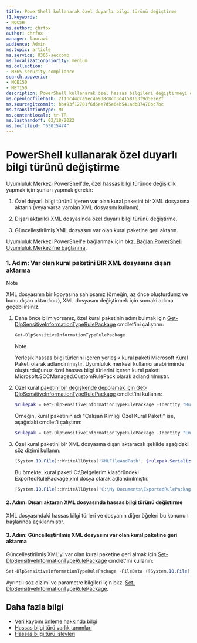 ```yaml
---
title: PowerShell kullanarak özel duyarlı bilgi türünü değiştirme
f1.keywords:
- NOCSH
ms.author: chrfox
author: chrfox
manager: laurawi
audience: Admin
ms.topic: article
ms.service: O365-seccomp
ms.localizationpriority: medium
ms.collection:
- M365-security-compliance
search.appverid:
- MOE150
- MET150
description: PowerShell kullanarak özel hassas bilgileri değiştirmeyi öğrenin.
ms.openlocfilehash: 2f1bc44dca9ec4a938c8cd3d4158163f9d5e2e2f
ms.sourcegitcommit: bb493f12701f6d6ee7d5e64b541adb87470bc7bc
ms.translationtype: MT
ms.contentlocale: tr-TR
ms.lasthandoff: 02/18/2022
ms.locfileid: "63015474"
---
```

# <a name="modify-a-custom-sensitive-information-type-using-powershell"></a>PowerShell kullanarak özel duyarlı bilgi türünü değiştirme

Uyumluluk Merkezi PowerShell'de, özel hassas bilgi türünde değişiklik yapmak için şunları yapmak gerekir:

1. Özel duyarlı bilgi türünü içeren var olan kural paketini bir XML dosyasına aktarın (veya varsa varolan XML dosyasını kullanın).

2. Dışarı aktarıldı XML dosyasında özel duyarlı bilgi türünü değiştirme.

3. Güncelleştirilmiş XML dosyasını var olan kural paketine geri aktarın.

Uyumluluk Merkezi PowerShell'e bağlanmak için bkz[. Bağlan PowerShell Uyumluluk Merkezi'ne bağlanma](/powershell/exchange/exchange-online-powershell).

### <a name="step-1-export-the-existing-rule-package-to-an-xml-file"></a>1. Adım: Var olan kural paketini BIR XML dosyasına dışarı aktarma

> [!NOTE]
> XML dosyasının bir kopyasına sahipsanız (örneğin, az önce oluşturdunız ve bunu dışarı aktardınız), XML dosyasını değiştirmek için sonraki adıma geçebilirsiniz.

1. Daha önce bilmiyorsanız, özel kural paketinin adını bulmak için [Get-DlpSensitiveInformationTypeRulePackage](/powershell/module/exchange/get-dlpsensitiveinformationtype) cmdlet'ini çalıştırın:

   ```powershell
   Get-DlpSensitiveInformationTypeRulePackage
   ```

   > [!NOTE]
   > Yerleşik hassas bilgi türlerini içeren yerleşik kural paketi Microsoft Kural Paketi olarak adlandırılmıştır. Uyumluluk merkezi kullanıcı arabiriminde oluşturduğunuz özel hassas bilgi türlerini içeren kural paketi Microsoft.SCCManaged.CustomRulePack olarak adlandırılmıştır.

2. Özel kural [paketini bir değişkende depolamak için Get-DlpSensitiveInformationTypeRulePackage](/powershell/module/exchange/get-dlpsensitiveinformationtyperulepackage) cmdlet'ini kullanın:

   ```powershell
   $rulepak = Get-DlpSensitiveInformationTypeRulePackage -Identity "RulePackageName"
   ```

   Örneğin, kural paketinin adı "Çalışan Kimliği Özel Kural Paketi" ise, aşağıdaki cmdlet'i çalıştırın:

   ```powershell
   $rulepak = Get-DlpSensitiveInformationTypeRulePackage -Identity "Employee ID Custom Rule Pack"
   ```

3. Özel kural paketini bir XML dosyasına dışarı aktaracak şekilde aşağıdaki söz dizimi kullanın:

   ```powershell
   [System.IO.File]::WriteAllBytes('XMLFileAndPath', $rulepak.SerializedClassificationRuleCollection)
   ```

   Bu örnekte, kural paketi C:\Belgelerim klasöründeki ExportedRulePackage.xml dosya olarak adlandırılmıştır.

   ```powershell
   [System.IO.File]::WriteAllBytes('C:\My Documents\ExportedRulePackage.xml', $rulepak.SerializedClassificationRuleCollection)
   ```

#### <a name="step-2-modify-the-sensitive-information-type-in-the-exported-xml-file"></a>2. Adım: Dışarı aktaran XML dosyasında hassas bilgi türünü değiştirme

XML dosyasındaki hassas bilgi türleri ve dosyanın diğer öğeleri bu konunun başlarında açıklanmıştır.

#### <a name="step-3-import-the-updated-xml-file-back-into-the-existing-rule-package"></a>3. Adım: Güncelleştirilmiş XML dosyasını var olan kural paketine geri aktarma

Güncelleştirilmiş XML'yi var olan kural paketine geri almak için [Set-DlpSensitiveInformationTypeRulePackage](/powershell/module/exchange/set-dlpsensitiveinformationtyperulepackage) cmdlet'ini kullanın:

```powershell
Set-DlpSensitiveInformationTypeRulePackage -FileData ([System.IO.File]::ReadAllBytes('C:\My Documents\External Sensitive Info Type Rule Collection.xml'))
```

Ayrıntılı söz dizimi ve parametre bilgileri için bkz. [Set-DlpSensitiveInformationTypeRulePackage](/powershell/module/exchange/set-dlpsensitiveinformationtyperulepackage).

## <a name="more-information"></a>Daha fazla bilgi

- [Veri kaybını önleme hakkında bilgi](dlp-learn-about-dlp.md)
- [Hassas bilgi türü varlık tanımları](sensitive-information-type-entity-definitions.md)
- [Hassas bilgi türü işlevleri](sit-functions.md)
